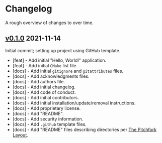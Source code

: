 <!-- Written by Alexander Holman 19/08/2019 -->
<!--
This file contains a list of all changes made to a system since it's introduction. It is written to be used with most 
internal projects, but as per the other documents feel free to adapt it to fit your needs, adding, modifying and 
removing as necessary.
In the event that it is added to an existing repository, (unless a full desscription is feasable) simply start with the 
current version.
-->

# Changelog
A rough overview of changes to over time.

## [v0.1.0](https://github.com/alexanderholman/enki/releases/tag/v0.1.0) 2021-11-14
Initial commit; setting up project using GitHub template.
* [feat] - Add initial "Hello, World!" application.
* [feat] - Add initial `CMake` list file.
* [docs] - Add initial `gitignore` and `gitattributes` files.
* [docs] - Add acknowledgments files.
* [docs] - Add authors file.
* [docs] - Add initial changelog.
* [docs] - Add code of conduct.
* [docs] - Add initial contributors.
* [docs] - Add initial installation/update/removal instructions.
* [docs] - Add proprietary license.
* [docs] - Add "README".
* [docs] - Add security information.
* [docs] - Add `.github` template files.
* [docs] - Add "README" files describing directories per [The Pitchfork Layout](https://api.csswg.org/bikeshed/?force=1&url=https://raw.githubusercontent.com/vector-of-bool/pitchfork/develop/data/spec.bs#intro).
